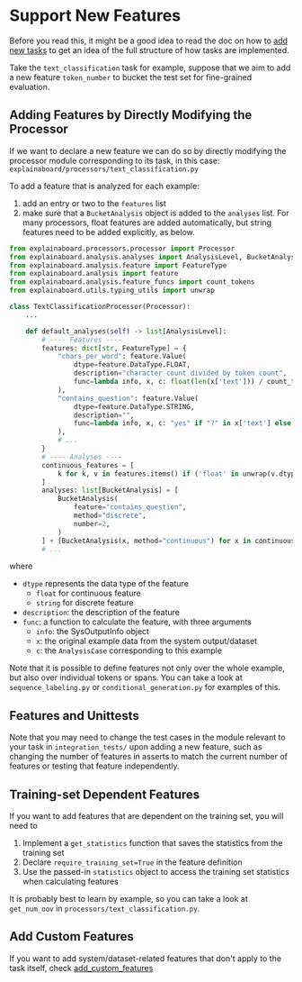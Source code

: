 # Support New Features

Before you read this, it might be a good idea to read the doc on how to
[add new tasks](add_new_tasks.md) to get an idea of the full structure of how
tasks are implemented.

Take the `text_classification` task for example, suppose that we aim to add
 a new feature `token_number` to bucket the test set for fine-grained evaluation.

## Adding Features by Directly Modifying the Processor

If we want to declare a new feature we can do so by directly modifying the processor
module corresponding to its task, in this case:
`explainaboard/processors/text_classification.py`

To add a feature that is analyzed for each example:
1. add an entry or two to the `features` list
2. make sure that a `BucketAnalysis` object is added to the `analyses` list. For many
   processors, float features are added automatically, but string features need to be
   added explicitly, as below.

```python
from explainaboard.processors.processor import Processor
from explainaboard.analysis.analyses import AnalysisLevel, BucketAnalysis
from explainaboard.analysis.feature import FeatureType
from explainaboard.analysis import feature
from explainaboard.analysis.feature_funcs import count_tokens
from explainaboard.utils.typing_utils import unwrap

class TextClassificationProcessor(Processor):
    ...

    def default_analyses(self) -> list[AnalysisLevel]:
        # ---- Features ----
        features: dict[str, FeatureType] = {
            "chars_per_word": feature.Value(
                dtype=feature.DataType.FLOAT,
                description="character count divided by token count",
                func=lambda info, x, c: float(len(x['text'])) / count_tokens(info, x['text']),
            ),
            "contains_question": feature.Value(
                dtype=feature.DataType.STRING,
                description="",
                func=lambda info, x, c: "yes" if "?" in x['text'] else "no",
            ),
            # ...
        }
        # ---- Analyses ----
        continuous_features = [
            k for k, v in features.items() if ('float' in unwrap(v.dtype))
        ]
        analyses: list[BucketAnalysis] = [
            BucketAnalysis(
                feature="contains_question",
                method="discrete",
                number=2,
            )
        ] + [BucketAnalysis(x, method="continuous") for x in continuous_features]
        # ...


```
where
* `dtype` represents the data type of the feature
    * `float` for continuous feature
    * `string` for discrete feature
* `description`: the description of the feature
* `func`: a function to calculate the feature, with three arguments
   * `info`: the SysOutputInfo object
   * `x`: the original example data from the system output/dataset
   * `c`: the `AnalysisCase` corresponding to this example

Note that it is possible to define features not only over the whole example, but also
over individual tokens or spans. You can take a look at `sequence_labeling.py` or 
`conditional_generation.py` for examples of this.

## Features and Unittests

Note that you may need to change the test cases in the module relevant to your task
in `integration_tests/` upon adding a new feature, such as changing the number of
features in asserts to match the current number of features or testing that feature
independently.

## Training-set Dependent Features

If you want to add features that are dependent on the training set, you will need to

1. Implement a `get_statistics` function that saves the statistics from the training set
2. Declare `require_training_set=True` in the feature definition
3. Use the passed-in `statistics` object to access the training set statistics when calculating features

It is probably best to learn by example, so you can take a look at `get_num_oov` in
`processors/text_classification.py`.

## Add Custom Features

If you want to add system/dataset-related features that don't apply to the task itself, check [add_custom_features](add_custom_features.md)